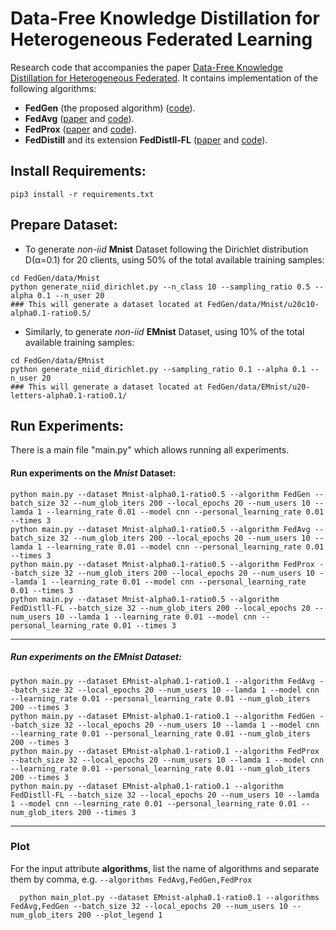 # Data-Free Knowledge Distillation for Heterogeneous Federated Learning

Research code that accompanies the
paper [Data-Free Knowledge Distillation for Heterogeneous Federated](https://arxiv.org/pdf/2105.10056.pdf).
It contains implementation of the following algorithms:

* **FedGen** (the proposed
  algorithm) ([code](https://github.com/zhuangdizhu/FedGen/blob/main/FLAlgorithms/servers/serverpFedGen.py)).
* **FedAvg** ([paper](https://arxiv.org/pdf/1602.05629.pdf)
  and [code](https://github.com/zhuangdizhu/FedGen/blob/main/FLAlgorithms/servers/serveravg.py)).
* **FedProx** ([paper](https://arxiv.org/pdf/1812.06127.pdf)
  and [code](https://github.com/zhuangdizhu/FedGen/blob/main/FLAlgorithms/servers/serverFedProx.py)).
* **FedDistill** and its extension **FedDistll-FL** ([paper](https://arxiv.org/pdf/2011.02367.pdf)
  and [code](https://github.com/zhuangdizhu/FedGen/blob/main/FLAlgorithms/servers/serverFedDistill.py)).

## Install Requirements:

```pip3 install -r requirements.txt```

## Prepare Dataset:

* To generate *non-iid* **Mnist** Dataset following the Dirichlet distribution D(&alpha;=0.1) for 20 clients, using 50%
  of the total available training samples:

<pre><code>cd FedGen/data/Mnist
python generate_niid_dirichlet.py --n_class 10 --sampling_ratio 0.5 --alpha 0.1 --n_user 20
### This will generate a dataset located at FedGen/data/Mnist/u20c10-alpha0.1-ratio0.5/
</code></pre>

- Similarly, to generate *non-iid* **EMnist** Dataset, using 10% of the total available training samples:

<pre><code>cd FedGen/data/EMnist
python generate_niid_dirichlet.py --sampling_ratio 0.1 --alpha 0.1 --n_user 20 
### This will generate a dataset located at FedGen/data/EMnist/u20-letters-alpha0.1-ratio0.1/
</code></pre> 

## Run Experiments:

There is a main file "main.py" which allows running all experiments.

#### Run experiments on the *Mnist* Dataset:

```
python main.py --dataset Mnist-alpha0.1-ratio0.5 --algorithm FedGen --batch_size 32 --num_glob_iters 200 --local_epochs 20 --num_users 10 --lamda 1 --learning_rate 0.01 --model cnn --personal_learning_rate 0.01 --times 3 
python main.py --dataset Mnist-alpha0.1-ratio0.5 --algorithm FedAvg --batch_size 32 --num_glob_iters 200 --local_epochs 20 --num_users 10 --lamda 1 --learning_rate 0.01 --model cnn --personal_learning_rate 0.01 --times 3 
python main.py --dataset Mnist-alpha0.1-ratio0.5 --algorithm FedProx --batch_size 32 --num_glob_iters 200 --local_epochs 20 --num_users 10 --lamda 1 --learning_rate 0.01 --model cnn --personal_learning_rate 0.01 --times 3 
python main.py --dataset Mnist-alpha0.1-ratio0.5 --algorithm FedDistll-FL --batch_size 32 --num_glob_iters 200 --local_epochs 20 --num_users 10 --lamda 1 --learning_rate 0.01 --model cnn --personal_learning_rate 0.01 --times 3 
```

----

##### Run experiments on the *EMnist* Dataset:

```
python main.py --dataset EMnist-alpha0.1-ratio0.1 --algorithm FedAvg --batch_size 32 --local_epochs 20 --num_users 10 --lamda 1 --model cnn --learning_rate 0.01 --personal_learning_rate 0.01 --num_glob_iters 200 --times 3 
python main.py --dataset EMnist-alpha0.1-ratio0.1 --algorithm FedGen --batch_size 32 --local_epochs 20 --num_users 10 --lamda 1 --model cnn --learning_rate 0.01 --personal_learning_rate 0.01 --num_glob_iters 200 --times 3 
python main.py --dataset EMnist-alpha0.1-ratio0.1 --algorithm FedProx --batch_size 32 --local_epochs 20 --num_users 10 --lamda 1 --model cnn --learning_rate 0.01 --personal_learning_rate 0.01 --num_glob_iters 200 --times 3 
python main.py --dataset EMnist-alpha0.1-ratio0.1 --algorithm FedDistll-FL --batch_size 32 --local_epochs 20 --num_users 10 --lamda 1 --model cnn --learning_rate 0.01 --personal_learning_rate 0.01 --num_glob_iters 200 --times 3 

```

----

### Plot

For the input attribute **algorithms**, list the name of algorithms and separate them by comma,
e.g. `--algorithms FedAvg,FedGen,FedProx`

```
  python main_plot.py --dataset EMnist-alpha0.1-ratio0.1 --algorithms FedAvg,FedGen --batch_size 32 --local_epochs 20 --num_users 10 --num_glob_iters 200 --plot_legend 1
```
